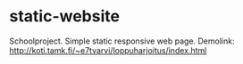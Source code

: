 # static-website
Schoolproject.  Simple static responsive web page. Demolink: http://koti.tamk.fi/~e7tvarvi/loppuharjoitus/index.html

